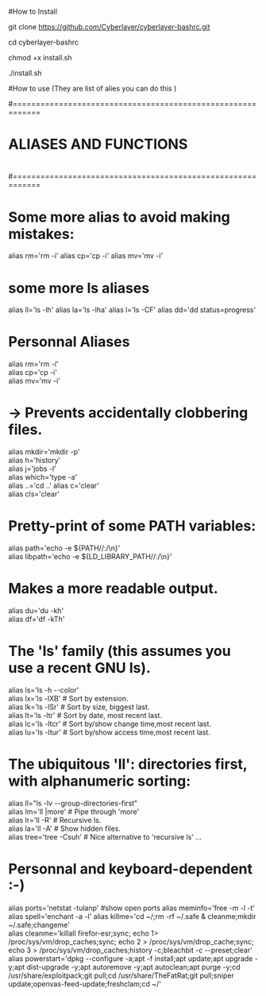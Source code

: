 #How to Install

git clone https://github.com/Cyberlayer/cyberlayer-bashrc.git

cd cyberlayer-bashrc

chmod +x install.sh

./install.sh

#How to use (They are list of alies you can do this )



#============================================================                                                                                                         
#                                                                                                                                                                     
#  ALIASES AND FUNCTIONS                                                                                                                                                                                                                                                              
#                                                                                                                                                                     
#============================================================                                                                                                         

# Some more alias to avoid making mistakes:
 alias rm='rm -i'
 alias cp='cp -i'
 alias mv='mv -i'
                                                                                                                                                                                                                                                                                                                                 
# some more ls aliases
 alias ll='ls -lh'
 alias la='ls -lha'
 alias l='ls -CF'
 alias dd='dd status=progress'
                                                                                                                                                  
# Personnal Aliases                                                                                                                                                                                                                                                                                                                                                                                                                                                                     
 alias rm='rm -i'                                                                                                                                                      
 alias cp='cp -i'                                                                                                                                                      
 alias mv='mv -i'   
                                                                                                                                                   
# -> Prevents accidentally clobbering files.                                                                                                                          
 alias mkdir='mkdir -p'                                                                                                                                                                                                                                                                                                                      
 alias h='history'                                                                                                                                                     
 alias j='jobs -l'                                                                                                                                                     
 alias which='type -a'                                                                                                                                                 
 alias ..='cd ..'
 alias c='clear'                                                                                                                                                      
 alias cls='clear'                                                                                                                                                      
                                                                                                                                                                  
# Pretty-print of some PATH variables:                                                                                                                                
 alias path='echo -e ${PATH//:/\\n}'                                                                                                                                   
 alias libpath='echo -e ${LD_LIBRARY_PATH//:/\\n}'                                                                                                                     
                                                                                                                                                                      
# Makes a more readable output.                                                                                                                                                                      
 alias du='du -kh'                                                                                                                     
 alias df='df -kTh'                                                                                                                                                    
                                                                                                      
# The 'ls' family (this assumes you use a recent GNU ls).                                                                                                                                                                                                                                                                                                                 
 alias ls='ls -h --color'                                                                                                                                              
 alias lx='ls -lXB'         #  Sort by extension.                                                                                                                      
 alias lk='ls -lSr'         #  Sort by size, biggest last.                                                                                                             
 alias lt='ls -ltr'         #  Sort by date, most recent last.                                                                                                         
 alias lc='ls -ltcr'        #  Sort by/show change time,most recent last.                                                                                              
 alias lu='ls -ltur'        #  Sort by/show access time,most recent last.                                                                                              
                                                                                                                                                                      
# The ubiquitous 'll': directories first, with alphanumeric sorting:                                                                                                  
 alias ll="ls -lv --group-directories-first"                                                                                                                           
 alias lm='ll |more'        #  Pipe through 'more'                                                                                                                     
 alias lr='ll -R'           #  Recursive ls.                                                                                                                           
 alias la='ll -A'           #  Show hidden files.                                                                                                                      
 alias tree='tree -Csuh'    #  Nice alternative to 'recursive ls' ...                                                                                                  
                                                                                                                                                                                                                                                                                                                                                                                                                                                                                                                                                                                                                    
# Personnal and keyboard-dependent :-)                                                                                                                                                                                                                

 alias ports='netstat -tulanp' #show open ports
 alias meminfo='free -m -l -t' 
 alias spell='enchant -a -l' 
 alias killme='cd ~/;rm -rf ~/.safe & cleanme;mkdir ~/.safe;changeme'    
 alias cleanme='killall firefor-esr;sync; echo 1> /proc/sys/vm/drop_caches;sync; echo 2 > /proc/sys/vm/drop_cache;sync; echo 3 > /proc/sys/vm/drop_caches;history -c;bleachbit -c --preset;clear'
 alias powerstart='dpkg --configure -a;apt -f install;apt update;apt upgrade -y;apt dist-upgrade -y;apt autoremove -y;apt autoclean;apt purge -y;cd /usr/share/exploitpack;git pull;cd /usr/share/TheFatRat;git pull;sniper update;openvas-feed-update;freshclam;cd ~/'


